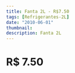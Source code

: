 ```yaml
---
title: Fanta 2L - R$7.50
tags: [Refrigerantes-2L]
date: "2010-06-01"
thumbnail: 
description: Fanta 2L
---
```


# R$ 7.50